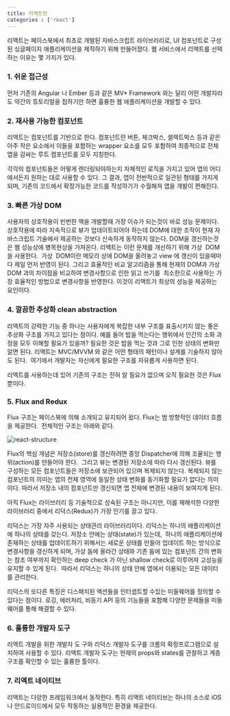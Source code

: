 ```yaml
---
title: 리액트란
categories : ['react']
---
```


리액트는 페이스북에서 최초로 개발된 자바스크립트 라이브러리로, UI 컴포넌트로 구성된 싱글페이지 애플리케이션을 제작하기 위해 만들어졌다. 웹 서비스에서 리액트를 선택하는 이유는 몇 가지가 있다.  

### 1. 쉬운 접근성
먼저 기존의 Angular 나 Ember 등과 같은 MV* Framework 와는 달리 어떤 개발자라도 약간의 튜토리얼을 접하기만 하면 훌륭한 웹 애플리케이션을 개발할 수 있다.

### 2. 재사용 가능한 컴포넌트
리액트는 컴포넌트를 기반으로 한다. 컴포넌트란 버튼, 체크박스, 셀렉트박스 등과 같은 아주 작은 요소에서 이들을 포함하는 wrapper 요소를 모두 포함하여 최종적으로 전체 앱을 감싸는 루트 컴포넌트를 모두 지칭한다.

각각의 컴포넌트들은 어떻게 렌더링되야하는지 자체적인 로직을 가지고 있어 앱의 어디에서든지 원하는 대로 사용할 수 있다. 그 결과, 앱이 전반적으로 일관된 형태를 가지게 되며, 기존의 코드에서 확장가능한 코드를 작성하기가 수월해져 앱을 개발이 편해진다.

### 3. 빠른 가상 DOM
사용자의 상호작용이 빈번한 액을 개발할때 가장 이슈가 되는것이 바로 성능 문제이다. 상호작용에 따라 지속적으로 뷰가 업데이트되어야 하는데 DOM에 대한 조작이 현재 자바스크립트 기술에서 제공하는 것보다 신속하게 동작하지 않는다. DOM을 갱신하는것은 웹 성능상에 병목현상을 가져온다. 리액트는 이런 문제를 개선하기 위해 가상  DOM을 사용한다.  가상  DOM이란 메모리 상에 DOM을 올려놓고 view 에 갱신이 있을때마다 제일 먼저 반영이 된다. 그리고 효율적인 비교 알고리즘을 통해 현재의 DOM과 가상DOM 과의 차이점을 비교하여 변경사항으로 인한 읽고 쓰기를  최소한으로 사용하는 가장 효율적인 방법으로 변경사항을 반영한다. 이것이 리액트가 최상의 성능을 제공하는 요인이다.

### 4. 깔끔한 추상화 clean abstraction
리액트의 강력한 기능 중 하나는 사용자에게 복잡한 내부 구조를 표출시키지 않는 좋은 추상화 구조를 가지고 있다는 점이다. 예를 들어 밥을 먹는다는 행위에서 인간의 소화 과정을 모두 이해할 필요가 있을까? 필요한 것은 밥을 먹는 것과 그로 인한 상태의 변화만 알면 된다. 리액트는 MVC/MVVM 와 같은 어떤 형태의 패턴이나 설계를 기술하지 않아도 된다.  여기에서 개발자는 자신에게 필요한 구조를 자유롭게 사용하면 된다. 

리엑트를 사용하는데 있어 기존의 구조는 전혀 알 필요가 없으며 오직 필요한 것은 Flux 뿐이다.

### 5. Flux and Redux
Flux 구조는 페이스북에 의해 소개되고 유지되어 왔다. Flux는 범 방향적인 데이터 흐름을 제공한다.  전체적인 구조는 아래와 같다.


![react-structure]('./images/react-structure.png')


Flux의 핵심 개념은 저장소(store)를 갱신하려면 중앙 Dispatcher에 의해 조율되는 행위(action)를 만들어야 한다.  그리고 뷰는 변경된 저장소에 따라 다시 갱신된다. 뷰를 구성하는 모든 컴포넌트들은 저장소에 보관되어 있으며 복제되지 않는다. 복제되지 않는 컴포넌트의 의미는 앱의 전체 영역에 동일한 상태 변화를 동기화할 필요가 없다는 의미이다. 따라서 저장소 내의 컴포넌트만 갱신되면 앱 전체에 변경된 내용이 보여지게 된다. 

아직 Flux는 라이브러리 등 기술적으로 성숙된 구조는 아니지만, 이를 재해석한 다양한 라이브러리 중에서 리덕스(Redux)가 가장 인기를 끌고 있다. 

리덕스는 가장 자주 사용되는 상태관리 라이브러리이다. 리덕스는 하나의 애플리케이션에 하나의 상태를 갖는다. 저장소 안에는 상태(state)가 있는데,  하나의 애플리케이션에 존재하는 상태를 업데이트하기 위해서는 새로운 상태를 만들어 업데이트 하는 방식으로 변경사항을 갱신하게 되며, 가상 돔에 올라간 상태와 기존 돔에 있는 컴포넌트 간의 변화는 참조 여부까지 확인하는 deep check 가 아닌 shallow check로 이루어져 고성능을 유지할 수 있게 된다.  따라서 리덕스는 하나의 상태 안에 앱에서 이용되는 모든 데이터를 관리한다.

리덕스의 또다른 특징은 디스패치된 액션들을 인터셉트할 수있는 미들웨어를 정의할 수 있다는 점이다. 로깅, 에러처리, 비동기 API 등의 기능들을 포함해 다양한 문제들을 미들웨어를 통해 해결할 수 있다. 

### 6. 훌륭한 개발자 도구
리엑트 개발을 위한 개발자 도 구와 리덕스 개발자 도구를 크롬의 확장프로그램으로 설치하여 사용할 수 있다. 리액트 개발자 도구는 현재의 props와 states를 관찰하고 계층 구조를 확인할 수 있는 훌륭한 툴이다. 

### 7. 리엑트 네이티브
리액트는 다양한 프레임워크에서 동작한다. 특히 리액트 네이티브는 하나의 소스로 iOS 나 안드로이드에서 모두 작동하는 실용적인 환경을 제공한다.


